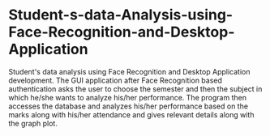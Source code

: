 # Student-s-data-Analysis-using-Face-Recognition-and-Desktop-Application
Student's data analysis using Face Recognition and Desktop Application development. The GUI application after Face Recognition based authentication asks the user to choose the semester and then the subject in which he/she wants to analyze his/her performance. The program then accesses the database and analyzes his/her performance based on the marks along with his/her attendance and gives relevant details along with the graph plot. 
